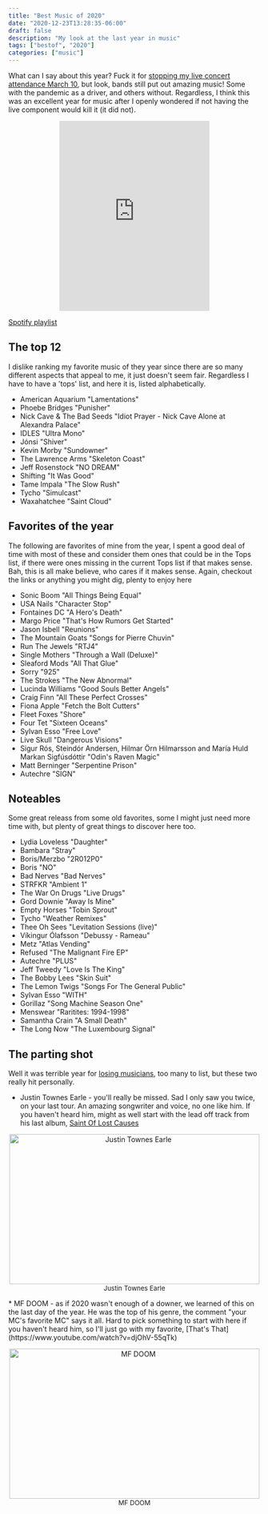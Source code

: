 ```yaml
---
title: "Best Music of 2020"
date: "2020-12-23T13:28:35-06:00"
draft: false
description: "My look at the last year in music"
tags: ["bestof", "2020"]
categories: ["music"]
---
```


What can I say about this year? Fuck it for [stopping my live concert attendance March 10](https://fak3r.com/music-concerts/), but look, bands still put out amazing music! Some with the pandemic as a driver, and others without. Regardless, I think this was an excellent year for music after I openly wondered if not having the live component would kill it (it did not).

<div align="center"><iframe src="https://open.spotify.com/embed/playlist/6okZT5StwwI5gWMStf0gQo" width="300" height="380" frameborder="0" allowtransparency="true" allow="encrypted-media"></iframe></div>

[Spotify playlist](https://open.spotify.com/playlist/6okZT5StwwI5gWMStf0gQo?si=ifMUPzi3Thun0fyrirNrMw)

## The top 12

I dislike ranking my favorite music of they year since there are so many different aspects that appeal to me, it just doesn't seem fair. Regardless I have to have a 'tops' list, and here it is, listed alphabetically.

* American Aquarium "Lamentations"
* Phoebe Bridges "Punisher"
* Nick Cave & The Bad Seeds "Idiot Prayer - Nick Cave Alone at Alexandra Palace"
* IDLES "Ultra Mono"
* Jónsi "Shiver"
* Kevin Morby "Sundowner"
* The Lawrence Arms "Skeleton Coast"
* Jeff Rosenstock "NO DREAM"
* Shifting "It Was Good"
* Tame Impala "The Slow Rush"
* Tycho "Simulcast"
* Waxahatchee "Saint Cloud"

## Favorites of the year

The following are favorites of mine from the year, I spent a good deal of time with most of these and consider them ones that could be in the Tops list, if there were ones missing in the current Tops list if that makes sense. Bah, this is all make believe, who cares if it makes sense. Again, checkout the links or anything you might dig, plenty to enjoy here

* Sonic Boom "All Things Being Equal"
* USA Nails "Character Stop"
* Fontaines DC "A Hero's Death"
* Margo Price "That's How Rumors Get Started"
* Jason Isbell "Reunions"
* The Mountain Goats "Songs for Pierre Chuvin"
* Run The Jewels "RTJ4"
* Single Mothers "Through a Wall (Deluxe)"
* Sleaford Mods "All That Glue" 
* Sorry "925"
* The Strokes "The New Abnormal"
* Lucinda Williams "Good Souls Better Angels"
* Craig Finn "All These Perfect Crosses"
* Fiona Apple "Fetch the Bolt Cutters"
* Fleet Foxes "Shore"
* Four Tet "Sixteen Oceans"
* Sylvan Esso "Free Love"
* Live Skull "Dangerous Visions"
* Sigur Rós, Steindór Andersen, Hilmar Örn Hilmarsson and María Huld Markan Sigfúsdóttir "Odin's Raven Magic"
* Matt Berninger "Serpentine Prison"
* Autechre "SIGN"

## Noteables

Some great releass from some old favorites, some I might just need more time with, but plenty of great things to discover here too.

* Lydia Loveless "Daughter"
* Bambara "Stray"
* Boris/Merzbo "2R012P0"
* Boris "NO"
* Bad Nerves "Bad Nerves"
* STRFKR "Ambient 1"
* The War On Drugs "Live Drugs"
* Gord Downie "Away Is Mine"
* Empty Horses "Tobin Sprout"
* Tycho "Weather Remixes"
* Thee Oh Sees "Levitation Sessions (live)"
* Víkingur Ólafsson "Debussy - Rameau"
* Metz "Atlas Vending"
* Refused "The Malignant Fire EP"
* Autechre "PLUS"
* Jeff Tweedy "Love Is The King"
* The Bobby Lees "Skin Suit"
* The Lemon Twigs "Songs For The General Public"
* Sylvan Esso "WITH"
* Gorillaz "Song Machine Season One"
* Menswear "Raritites: 1994-1998"
* Samantha Crain "A Small Death"
* The Long Now "The Luxembourg Signal"

## The parting shot

Well it was terrible year for [losing musicians](https://www.npr.org/2020/12/31/950086106/in-memoriam-2020-the-musicians-we-lost), too many to list, but these two really hit personally.

* Justin Townes Earle - you'll really be missed. Sad I only saw you twice, on your last tour. An amazing songwriter and voice, no one like him. If you haven't heard him, might as well start with the lead off track from his last album, [Saint Of Lost Causes](https://www.youtube.com/watch?v=F9pXYG1ZITk)
<p align="center">
  <img src="/2020/jte.jpg" alt="Justin Townes Earle" border="0" height="300" width="500"><br /><font size="2">Justin Townes Earle</font>
</p>
* MF DOOM - as if 2020 wasn't enough of a downer, we learned of this on the last day of the year. He was the top of his genre, the comment "your MC's favorite MC" says it all. Hard to pick something to start with here if you haven't heard him, so I'll just go with my favorite, [That's That](https://www.youtube.com/watch?v=djOhV-55qTk)
<p align="center">
  <img src="/2020/mfdoom.jpg" alt="MF DOOM" border="0" height="300" width="500"><br /><font size="2">MF DOOM</font>
</p>
